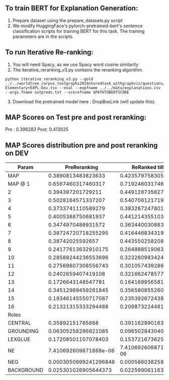 
## To train BERT for Explanation Generation:
1. Prepare dataset using the prepare_datasets.py script
2. We modify HuggingFace's pytorch-pretrained-bert's sentence classification scripts for training BERT for this task. The training parameters are in the scripts.

## To run Iterative Re-ranking:
1. You will need Spacy, as we use Spacy word cosine similarity
2. The iterative_reranking_v3.py contains the reranking algorithm. 
```
python iterative_reranking_v3.py --gold ../../worldtree_corpus_textgraphs2019sharedtask_withgraphvis/questions/ARC-Elementary+EXPL-Dev.tsv --eval --expfname ../../data/explanations.csv --args.fname outpreds.txt --scorefname $PATHTOBERTSCORE 
```
3. Download the pretrained model here : DropBoxLink (will update this).


## MAP Scores on Test pre and post reranking:
Pre : 0.398283
Post: 0.413025

## MAP Scores distribution pre and post reranking on DEV
| Param          | PreReranking | ReRanked till 15  | 
|----------------|--------------|-------------------|
| MAP            |0.3890813483823633 |0.42357975830537303| 
| MAP @ 1        |0.6567460317460317 |0.7192460317460317 |                    
| 2              |0.394397201729211  |0.4491287356274116 |                    
| 3              |0.5028164571337207 |0.5407061217199312 |                  
| 4              |0.3733741110589279 |0.38328724780178597|                  
| 5              |0.4005388750681937 |0.4412143551037883 |                  
| 6              |0.3474970488931572 |0.3634400308835687 |                  
| 7              |0.38724720718255295|0.4164468343195992 |                  
| 8              |0.38742025592657   |0.44355025820864924|                  
| 9              |0.24177613632910175|0.26488851906357075|                  
| 10             |0.28589244236553696|0.32328098342415956|                  
| 11             |0.27569807308556743|0.30105743928654594|                  
| 12             |0.2402659407419108 |0.3216624785774602 |                  
| 13             |0.1726643148547781 |0.16416995658135752|                 
| 14             |0.34512989459281845|0.3565808552604439 |                  
| 15             |0.19346145550717087|0.2353926724383878 |                  
| 16             |0.21321315333294488|0.20987322448169635|                  
| Roles           |
| CENTRAL        |0.35892151785888   |0.39116299016334183|                  
| GROUNDING      |0.06305258286821085|0.09650284304004954|                  
| LEXGLUE        |0.17208501107078403|0.15372167362560069|                  
| NE             |7.410692609871888e-06|7.410692609871888e-06|                  
| NEG            |0.0003050999241296848|0.000586038258165364|                  
| BACKGROUND     |0.025301026905644373|0.022599061163595342|                  
